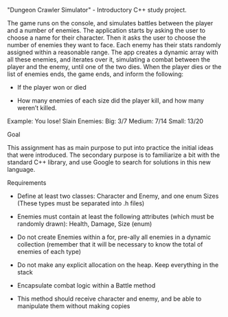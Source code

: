 "Dungeon Crawler Simulator" - Introductory C++ study project.

The game runs on the console, and simulates battles between the player and a number of enemies. The application starts by asking the user to choose a name for their character. Then it asks the user to choose the number of enemies they want to face. Each enemy has their stats randomly assigned within a reasonable range. The app creates a dynamic array with all these enemies, and iterates over it, simulating a combat between the player and the enemy, until one of the two dies. When the player dies or the list of enemies ends, the game ends, and inform the following:

- If the player won or died

- How many enemies of each size did the player kill, and how many weren’t killed.

Example:
You lose!
Slain Enemies:
Big: 3/7
Medium: 7/14
Small: 13/20

Goal

This assignment has as main purpose to put into practice the initial ideas that were introduced. The secondary purpose is to familiarize a bit with the standard C++ library, and use Google to search for solutions in this new language.

Requirements

- Define at least two classes: Character and Enemy, and one enum Sizes (These types must be separated into .h files)

-	Enemies must contain at least the following attributes (which must be randomly drawn): Health, Damage, Size (enum)

-	Do  not create Enemies within a for, pre-ally all enemies in a dynamic collection (remember that it will be necessary to know the total of enemies of each type)

-	Do not make any explicit allocation on the heap. Keep everything in the stack

-	Encapsulate combat logic within a Battle method

-	This method should receive character and enemy, and be able to manipulate them without making copies

